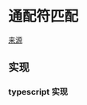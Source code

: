 # 通配符匹配
[来源](https://leetcode.cn/problems/wildcard-matching/)

## 实现

### typescript 实现
```typescript

```
